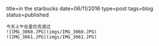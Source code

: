 title=in the starbucks
date=06/11/2016
type=post
tags=blog
status=published
~~~~~~
今天上午在星巴克渡过
![IMG_3060.JPG](imgs/IMG_3060.JPG)
![IMG_3061.JPG](imgs/IMG_3061.JPG)


